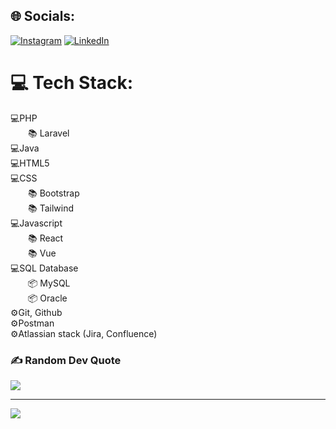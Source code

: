 ## 🌐 Socials:
[![Instagram](https://img.shields.io/badge/Instagram-%23E4405F.svg?logo=Instagram&logoColor=white)](https://instagram.com/jose_ccamacho) [![LinkedIn](https://img.shields.io/badge/LinkedIn-%230077B5.svg?logo=linkedin&logoColor=white)](https://linkedin.com/in/linkedin.com/in/jcoronelcode) 

# 💻 Tech Stack:
💻PHP <br>
&emsp;&emsp;📚 Laravel <br>
💻Java <br>
💻HTML5 <br>
💻CSS <br>
&emsp;&emsp;📚 Bootstrap <br>
&emsp;&emsp;📚 Tailwind <br>
💻Javascript <br>
&emsp;&emsp;📚 React <br>
&emsp;&emsp;📚 Vue <br>
💻SQL Database <br>
&emsp;&emsp;📦 MySQL <br>
&emsp;&emsp;📦 Oracle <br>
⚙️Git, Github <br>
⚙️Postman <br>
⚙️Atlassian stack (Jira, Confluence) <br>

### ✍️ Random Dev Quote
![](https://quotes-github-readme.vercel.app/api?type=vetical&theme=radical)


---
[![](https://visitcount.itsvg.in/api?id=ByCheno&icon=0&color=0)](https://visitcount.itsvg.in)

<!-- Proudly created with GPRM ( https://gprm.itsvg.in ) -->
